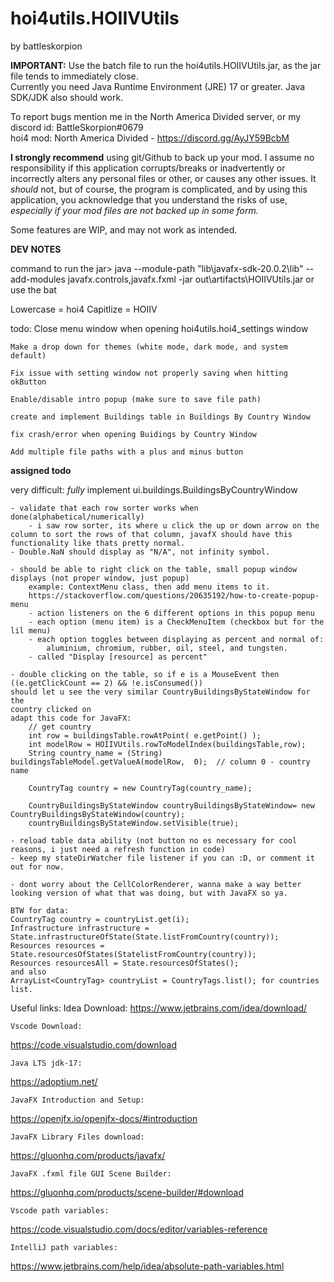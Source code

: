# <h1> hoi4utils.HOIIVUtils </h1>

by battleskorpion

<b>IMPORTANT:</b> Use the batch file to run the hoi4utils.HOIIVUtils.jar, as the jar file tends to immediately close.
<br> Currently you need Java Runtime Environment (JRE) 17 or greater. Java SDK/JDK also should work.

To report bugs mention me in the North America Divided server, or my discord id: BattleSkorpion#0679
<br> hoi4 mod: North America Divided - <hyperlink> https://discord.gg/AyJY59BcbM </hyperlink> 

<b>I  strongly recommend</b>  using git/Github to back up your mod. I assume no responsibility if
this application corrupts/breaks or inadvertently or incorrectly alters any personal files or other, or 
causes any other issues. It <i>should</i> not, but of course, the program is complicated, and by using this 
application, you acknowledge that you understand the risks of use, <i> especially if your mod files are not
backed up in some form.</i>

Some features are WIP, and may not work as intended. 

<b>DEV NOTES</b>

command to run the jar>
java --module-path "lib\javafx-sdk-20.0.2\lib" --add-modules javafx.controls,javafx.fxml -jar out\artifacts\HOIIVUtils.jar
or use the bat

Lowercase = hoi4
Capitlize = HOIIV

todo:
	Close menu window when opening hoi4utils.hoi4_settings window

	Make a drop down for themes (white mode, dark mode, and system default)

	Fix issue with setting window not properly saving when hitting okButton

	Enable/disable intro popup (make sure to save file path)

	create and implement Buildings table in Buildings By Country Window

	fix crash/error when opening Buidings by Country Window
	
	Add multiple file paths with a plus and minus button

<b> assigned todo </b>

very difficult: 
	*fully* implement ui.buildings.BuildingsByCountryWindow

	- validate that each row sorter works when done(alphabetical/numerically)
		- i saw row sorter, its where u click the up or down arrow on the column to sort the rows of that column, javafX should have this functionality like thats pretty normal. 
	- Double.NaN should display as "N/A", not infinity symbol. 

	- should be able to right click on the table, small popup window displays (not proper window, just popup)
		example: ContextMenu class, then add menu items to it. 
		https://stackoverflow.com/questions/20635192/how-to-create-popup-menu
		- action listeners on the 6 different options in this popup menu
		- each option (menu item) is a CheckMenuItem (checkbox but for the lil menu) 
		- each option toggles between displaying as percent and normal of: 
			aluminium, chromium, rubber, oil, steel, and tungsten. 
		- called "Display [resource] as percent" 

	- double clicking on the table, so if e is a MouseEvent then 
	((e.getClickCount == 2) && !e.isConsumed()) 
	should let u see the very similar CountryBuildingsByStateWindow for the 
	country clicked on
	adapt this code for JavaFX: 
		// get country
		int row = buildingsTable.rowAtPoint( e.getPoint() );
		int modelRow = HOIIVUtils.rowToModelIndex(buildingsTable,row);
		String country_name = (String) buildingsTableModel.getValueA(modelRow,  0);	 // column 0 - country name

		CountryTag country = new CountryTag(country_name);

		CountryBuildingsByStateWindow countryBuildingsByStateWindow= new	CountryBuildingsByStateWindow(country);
		countryBuildingsByStateWindow.setVisible(true);

	- reload table data ability (not button no es necessary for cool reasons, i just need a refresh function in code)
	- keep my stateDirWatcher file listener if you can :D, or comment it out for now. 

	- dont worry about the CellColorRenderer, wanna make a way better looking version of what that was doing, but with JavaFX so ya. 

	BTW for data: 
	CountryTag country = countryList.get(i);
	Infrastructure infrastructure = State.infrastructureOfState(State.listFromCountry(country));
	Resources resources = State.resourcesOfStates(StatelistFromCountry(country));
	Resources resourcesAll = State.resourcesOfStates();
	and also
	ArrayList<CountryTag> countryList = CountryTags.list(); for countries list. 


		

Useful links:
	Idea Download:
https://www.jetbrains.com/idea/download/

	Vscode Download:
https://code.visualstudio.com/download

	Java LTS jdk-17:
https://adoptium.net/

	JavaFX Introduction and Setup:
https://openjfx.io/openjfx-docs/#introduction

	JavaFX Library Files download:
https://gluonhq.com/products/javafx/

	JavaFX .fxml file GUI Scene Builder:
https://gluonhq.com/products/scene-builder/#download

	Vscode path variables:
https://code.visualstudio.com/docs/editor/variables-reference

	IntelliJ path variables:
https://www.jetbrains.com/help/idea/absolute-path-variables.html